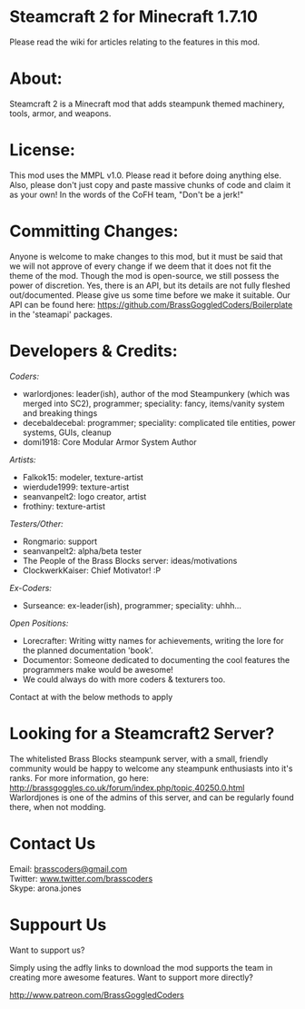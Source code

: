 Steamcraft 2 for Minecraft 1.7.10
================================
Please read the wiki for articles relating to the features in this mod.

About:
======
Steamcraft 2 is a Minecraft mod that adds steampunk themed machinery, tools, armor, and weapons. 

License:
========
This mod uses the MMPL v1.0. Please read it before doing anything else. Also, please don't just copy and paste massive chunks of code and claim it as your own! In the words of the CoFH team, "Don't be a jerk!"

Committing Changes:
===================
Anyone is welcome to make changes to this mod, but it must be said that we will not approve of 
every change if we deem that it does not fit the theme of the mod. Though the mod is open-source,
we still possess the power of discretion. Yes, there is an API, but its details are not fully
fleshed out/documented. Please give us some time before we make it suitable. Our API can be found here: https://github.com/BrassGoggledCoders/Boilerplate in the 'steamapi' packages. 

Developers & Credits:
=====================
_Coders:_
* warlordjones: leader(ish), author of the mod Steampunkery (which was merged into SC2), programmer; speciality: fancy, items/vanity system and breaking things
* decebaldecebal: programmer; speciality: complicated tile entities, power systems, GUIs, cleanup
* domi1918: Core Modular Armor System Author

_Artists:_
* Falkok15: modeler, texture-artist
* wierdude1999: texture-artist
* seanvanpelt2: logo creator, artist
* frothiny: texture-artist

_Testers/Other:_
* Rongmario: support
* seanvanpelt2: alpha/beta tester
* The People of the Brass Blocks server: ideas/motivations
* ClockwerkKaiser: Chief Motivator! :P

_Ex-Coders:_
* Surseance: ex-leader(ish), programmer; speciality: uhhh...

_Open Positions:_
* Lorecrafter: Writing witty names for achievements, writing the lore for the planned documentation 'book'.
* Documentor: Someone dedicated to documenting the cool features the programmers make would be awesome!
* We could always do with more coders & texturers too.

Contact at with the below methods to apply

Looking for a Steamcraft2 Server?
=================================
The whitelisted Brass Blocks steampunk server, with a small, friendly community would be happy to welcome any steampunk enthusiasts into it's ranks. For more information, go here: http://brassgoggles.co.uk/forum/index.php/topic,40250.0.html Warlordjones is one of the admins of this server, and can be regularly found there, when not modding.

Contact Us
==========
Email: brasscoders@gmail.com <br/>
Twitter: www.twitter.com/brasscoders <br/>
Skype: arona.jones <br/>

Suppourt Us
===========
Want to support us?

Simply using the adfly links to download the mod supports the team in creating more awesome features. Want to support more directly?

http://www.patreon.com/BrassGoggledCoders
